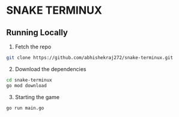 # SNAKE TERMINUX

## Running Locally

1. Fetch the repo
```bash
git clone https://github.com/abhishekraj272/snake-terminux.git
```

2. Download the dependencies
```bash
cd snake-terminux
go mod download
```

3. Starting the game
```bash
go run main.go
```
